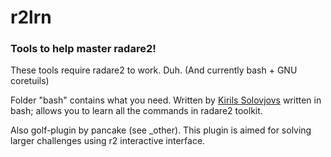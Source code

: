 # r2lrn

### Tools to help master radare2!
These tools require radare2 to work. Duh. (And currently bash + GNU coretuils)

Folder "bash" contains what you need. Written by [Kirils Solovjovs](https://twitter.com/KirilsSolovjovs/) written in bash; allows you to learn all the commands in radare2 toolkit.



Also golf-plugin by pancake (see _other). This plugin is aimed for solving larger challenges using r2 interactive interface.
